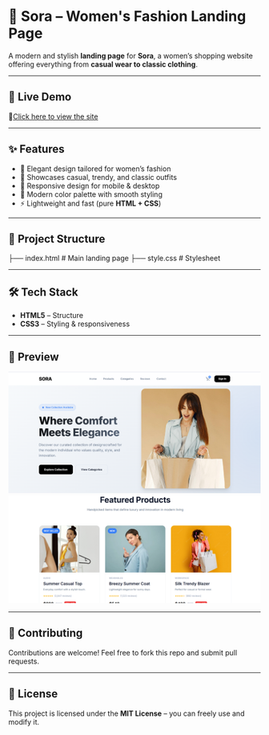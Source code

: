 # 🌸 Sora – Women's Fashion Landing Page  

A modern and stylish **landing page** for **Sora**, a women’s shopping website offering everything from **casual wear to classic clothing**.  

---

## 🚀 Live Demo  
🔗[Click here to view the site]( https://sarikarana01.github.io/SCT_WD_1/) 

---

## ✨ Features  
- 🎀 Elegant design tailored for women’s fashion  
- 👗 Showcases casual, trendy, and classic outfits  
- 📱 Responsive design for mobile & desktop  
- 🎨 Modern color palette with smooth styling  
- ⚡ Lightweight and fast (pure **HTML + CSS**)  

---

## 📂 Project Structure  
├── index.html # Main landing page
├── style.css # Stylesheet


---

## 🛠️ Tech Stack  
- **HTML5** – Structure  
- **CSS3** – Styling & responsiveness  

---

## 📸 Preview  

![Sora Landing Page](assets/screenshot1.png)
![Sora Landing Page](assets/screenshot2.png)


---

## 🤝 Contributing  
Contributions are welcome! Feel free to fork this repo and submit pull requests.  

---

## 📜 License  
This project is licensed under the **MIT License** – you can freely use and modify it.  
